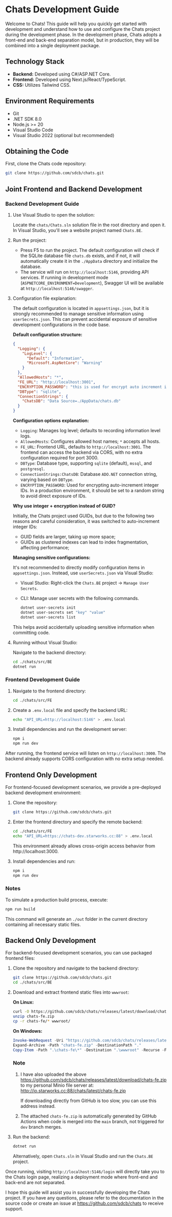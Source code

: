 # Chats Development Guide

Welcome to Chats! This guide will help you quickly get started with development and understand how to use and configure the Chats project during the development phase. In the development phase, Chats adopts a front-end and back-end separation model, but in production, they will be combined into a single deployment package.

## Technology Stack

- **Backend:** Developed using C#/ASP.NET Core.
- **Frontend:** Developed using Next.js/React/TypeScript.
- **CSS:** Utilizes Tailwind CSS.

## Environment Requirements

- Git
- .NET SDK 8.0
- Node.js >= 20
- Visual Studio Code
- Visual Studio 2022 (optional but recommended)

## Obtaining the Code

First, clone the Chats code repository:

```bash
git clone https://github.com/sdcb/chats.git
```

## Joint Frontend and Backend Development

### Backend Development Guide

1. Use Visual Studio to open the solution:

    Locate the `chats/Chats.sln` solution file in the root directory and open it. In Visual Studio, you'll see a website project named `Chats.BE`.

2. Run the project:

    - Press F5 to run the project. The default configuration will check if the SQLite database file `chats.db` exists, and if not, it will automatically create it in the `./AppData` directory and initialize the database.
    - The service will run on `http://localhost:5146`, providing API services. If running in development mode (`ASPNETCORE_ENVIRONMENT=Development`), Swagger UI will be available at `http://localhost:5146/swagger`.

3. Configuration file explanation:

   The default configuration is located in `appsettings.json`, but it is strongly recommended to manage sensitive information using `userSecrets.json`. This can prevent accidental exposure of sensitive development configurations in the code base.

   **Default configuration structure:**

   ```json
   {
     "Logging": {
       "LogLevel": {
         "Default": "Information",
         "Microsoft.AspNetCore": "Warning"
       }
     },
     "AllowedHosts": "*",
     "FE_URL": "http://localhost:3001",
     "ENCRYPTION_PASSWORD": "this is used for encrypt auto increment int id, please set as a random string.",
     "DBType": "sqlite",
     "ConnectionStrings": {
       "ChatsDB": "Data Source=./AppData/chats.db"
     }
   }
   ```

   **Configuration options explanation:**

   - `Logging`: Manages log level; defaults to recording information level logs.
   - `AllowedHosts`: Configures allowed host names; `*` accepts all hosts.
   - `FE_URL`: Frontend URL, defaults to `http://localhost:3001`. The frontend can access the backend via CORS, with no extra configuration required for port 3000.
   - `DBType`: Database type, supporting `sqlite` (default), `mssql`, and `postgresql`.
   - `ConnectionStrings:ChatsDB`: Database `ADO.NET` connection string, varying based on `DBType`.
   - `ENCRYPTION_PASSWORD`: Used for encrypting auto-increment integer IDs. In a production environment, it should be set to a random string to avoid direct exposure of IDs.

   **Why use integer + encryption instead of GUID?**
   
   Initially, the Chats project used GUIDs, but due to the following two reasons and careful consideration, it was switched to auto-increment integer IDs:
   - GUID fields are larger, taking up more space;
   - GUIDs as clustered indexes can lead to index fragmentation, affecting performance;
   

   **Managing sensitive configurations:**

   It's not recommended to directly modify configuration items in `appsettings.json`. Instead, use `userSecrets.json` via Visual Studio:

   - Visual Studio: Right-click the `Chats.BE` project -> `Manage User Secrets`.
   - CLI: Manage user secrets with the following commands.

     ```bash
     dotnet user-secrets init
     dotnet user-secrets set "key" "value"
     dotnet user-secrets list
     ```

   This helps avoid accidentally uploading sensitive information when committing code.

4. Running without Visual Studio:

   Navigate to the backend directory:

   ```bash
   cd ./chats/src/BE
   dotnet run
   ```

### Frontend Development Guide

1. Navigate to the frontend directory:

    ```bash
    cd ./chats/src/FE
    ```

2. Create a `.env.local` file and specify the backend URL:

    ```bash
    echo "API_URL=http://localhost:5146" > .env.local
    ```

3. Install dependencies and run the development server:

    ```bash
    npm i
    npm run dev
    ```

After running, the frontend service will listen on `http://localhost:3000`. The backend already supports CORS configuration with no extra setup needed.

## Frontend Only Development

For frontend-focused development scenarios, we provide a pre-deployed backend development environment:

1. Clone the repository:

    ```bash
    git clone https://github.com/sdcb/chats.git
    ```

2. Enter the frontend directory and specify the remote backend:

    ```bash
    cd ./chats/src/FE
    echo "API_URL=https://chats-dev.starworks.cc:88" > .env.local
    ```

    This environment already allows cross-origin access behavior from http://localhost:3000.

3. Install dependencies and run:

    ```bash
    npm i
    npm run dev
    ```

### Notes

To simulate a production build process, execute:

```bash
npm run build
```

This command will generate an `./out` folder in the current directory containing all necessary static files.

## Backend Only Development

For backend-focused development scenarios, you can use packaged frontend files:

1. Clone the repository and navigate to the backend directory:

    ```bash
    git clone https://github.com/sdcb/chats.git
    cd ./chats/src/BE
    ```

2. Download and extract frontend static files into `wwwroot`:

   **On Linux:**

   ```bash
   curl -O https://github.com/sdcb/chats/releases/latest/download/chats-fe.zip
   unzip chats-fe.zip
   cp -r chats-fe/* wwwroot/
   ```

   **On Windows:**

   ```powershell
   Invoke-WebRequest -Uri "https://github.com/sdcb/chats/releases/latest/download/chats-fe.zip" -OutFile "chats-fe.zip"
   Expand-Archive -Path "chats-fe.zip" -DestinationPath "."
   Copy-Item -Path ".\chats-fe\*" -Destination ".\wwwroot" -Recurse -Force
   ```

   ### Note
   1. I have also uploaded the above https://github.com/sdcb/chats/releases/latest/download/chats-fe.zip to my personal Minio file server at: http://io.starworks.cc:88/chats/latest/chats-fe.zip
   
      If downloading directly from GitHub is too slow, you can use this address instead.
   
   2. The attached `chats-fe.zip` is automatically generated by GitHub Actions when code is merged into the `main` branch, not triggered for `dev` branch merges.

3. Run the backend:

    ```bash
    dotnet run
    ```

    Alternatively, open `Chats.sln` in Visual Studio and run the `Chats.BE` project.

Once running, visiting `http://localhost:5146/login` will directly take you to the Chats login page, realizing a deployment mode where front-end and back-end are not separated.

I hope this guide will assist you in successfully developing the Chats project. If you have any questions, please refer to the documentation in the source code or create an issue at https://github.com/sdcb/chats to receive support.